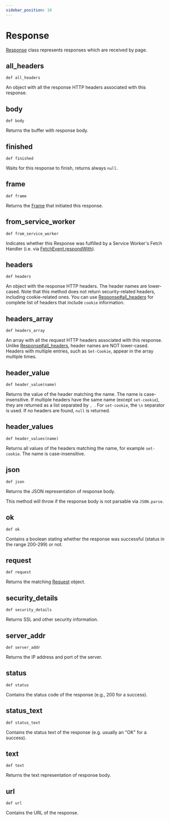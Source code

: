 ```yaml
---
sidebar_position: 10
---
```


# Response


[Response](./response) class represents responses which are received by page.

## all_headers

```
def all_headers
```


An object with all the response HTTP headers associated with this response.

## body

```
def body
```


Returns the buffer with response body.

## finished

```
def finished
```


Waits for this response to finish, returns always `null`.

## frame

```
def frame
```


Returns the [Frame](./frame) that initiated this response.

## from_service_worker

```
def from_service_worker
```


Indicates whether this Response was fulfilled by a Service Worker's Fetch Handler (i.e. via [FetchEvent.respondWith](https://developer.mozilla.org/en-US/docs/Web/API/FetchEvent/respondWith)).

## headers

```
def headers
```


An object with the response HTTP headers. The header names are lower-cased.
Note that this method does not return security-related headers, including cookie-related ones.
You can use [Response#all_headers](./response#all_headers) for complete list of headers that include `cookie` information.

## headers_array

```
def headers_array
```


An array with all the request HTTP headers associated with this response. Unlike [Response#all_headers](./response#all_headers), header names are NOT lower-cased.
Headers with multiple entries, such as `Set-Cookie`, appear in the array multiple times.

## header_value

```
def header_value(name)
```


Returns the value of the header matching the name. The name is case-insensitive. If multiple headers have
the same name (except `set-cookie`), they are returned as a list separated by `, `. For `set-cookie`, the `\n` separator is used. If no headers are found, `null` is returned.

## header_values

```
def header_values(name)
```


Returns all values of the headers matching the name, for example `set-cookie`. The name is case-insensitive.

## json

```
def json
```


Returns the JSON representation of response body.

This method will throw if the response body is not parsable via `JSON.parse`.

## ok

```
def ok
```


Contains a boolean stating whether the response was successful (status in the range 200-299) or not.

## request

```
def request
```


Returns the matching [Request](./request) object.

## security_details

```
def security_details
```


Returns SSL and other security information.

## server_addr

```
def server_addr
```


Returns the IP address and port of the server.

## status

```
def status
```


Contains the status code of the response (e.g., 200 for a success).

## status_text

```
def status_text
```


Contains the status text of the response (e.g. usually an "OK" for a success).

## text

```
def text
```


Returns the text representation of response body.

## url

```
def url
```


Contains the URL of the response.
